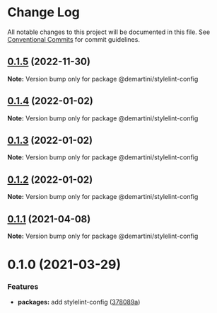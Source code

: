# Change Log

All notable changes to this project will be documented in this file. See [Conventional Commits](https://conventionalcommits.org) for commit guidelines.

## [0.1.5](https://github.com/demartini/base-configs/compare/@demartini/stylelint-config@0.1.4...@demartini/stylelint-config@0.1.5) (2022-11-30)

**Note:** Version bump only for package @demartini/stylelint-config

## [0.1.4](https://github.com/demartini/base-configs/compare/@demartini/stylelint-config@0.1.3...@demartini/stylelint-config@0.1.4) (2022-01-02)

**Note:** Version bump only for package @demartini/stylelint-config

## [0.1.3](https://github.com/demartini/base-configs/compare/@demartini/stylelint-config@0.1.2...@demartini/stylelint-config@0.1.3) (2022-01-02)

**Note:** Version bump only for package @demartini/stylelint-config

## [0.1.2](https://github.com/demartini/base-configs/compare/@demartini/stylelint-config@0.1.1...@demartini/stylelint-config@0.1.2) (2022-01-02)

**Note:** Version bump only for package @demartini/stylelint-config

## [0.1.1](https://github.com/demartini/base-configs/compare/@demartini/stylelint-config@0.1.0...@demartini/stylelint-config@0.1.1) (2021-04-08)

**Note:** Version bump only for package @demartini/stylelint-config

# 0.1.0 (2021-03-29)

### Features

- **packages:** add stylelint-config ([378089a](https://github.com/demartini/base-configs/commit/378089ab98d29d613905a71f7ae61cb840f8210d))
